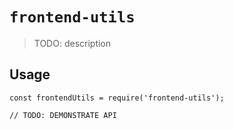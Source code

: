 # `frontend-utils`

> TODO: description

## Usage

```
const frontendUtils = require('frontend-utils');

// TODO: DEMONSTRATE API
```
